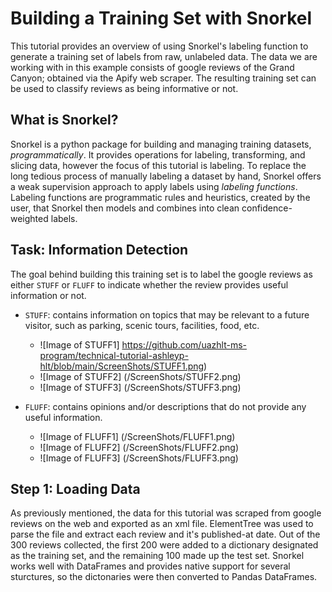 # **Building a Training Set with Snorkel**
This tutorial provides an overview of using Snorkel's labeling function to generate a training set of labels from raw, unlabeled data. The data we are working with in this example consists of google reviews of the Grand Canyon; obtained via the Apify web scraper. The resulting training set can be used to classify reviews as being informative or not.

## What is Snorkel?
Snorkel is a python package for building and managing training datasets, *programmatically*. It provides operations for labeling, transforming, and slicing data, however the focus of this tutorial is labeling. To replace the long tedious process of manually labeling a dataset by hand, Snorkel offers a weak supervision approach to apply labels using *labeling functions*. Labeling functions are programmatic rules and heuristics, created by the user, that Snorkel then models and combines into clean confidence-weighted labels. 

## Task: Information Detection
The goal behind building this training set is to label the google reviews as either ```STUFF``` or ```FLUFF``` to indicate whether the review provides useful information or not.
* ```STUFF```: contains information on topics that may be relevant to a future visitor, such as parking, scenic tours, facilities, food, etc.
  * ![Image of STUFF1] https://github.com/uazhlt-ms-program/technical-tutorial-ashleyp-hlt/blob/main/ScreenShots/STUFF1.png)
  * ![Image of STUFF2] (/ScreenShots/STUFF2.png)
  * ![Image of STUFF3] (/ScreenShots/STUFF3.png)

* ```FLUFF```: contains opinions and/or descriptions that do not provide any useful information.  
  * ![Image of FLUFF1] (/ScreenShots/FLUFF1.png)
  * ![Image of FLUFF2] (/ScreenShots/FLUFF2.png)
  * ![Image of FLUFF3] (/ScreenShots/FLUFF3.png)

## Step 1: Loading Data
As previously mentioned, the data for this tutorial was scraped from google reviews on the web and exported as an xml file. ElementTree was used to parse the file and extract each review and it's published-at date. Out of the 300 reviews collected, the first 200 were added to a dictionary designated as the training set, and the remaining 100 made up the test set. Snorkel works well with DataFrames and provides native support for several sturctures, so the dictonaries were  then converted to Pandas DataFrames.
